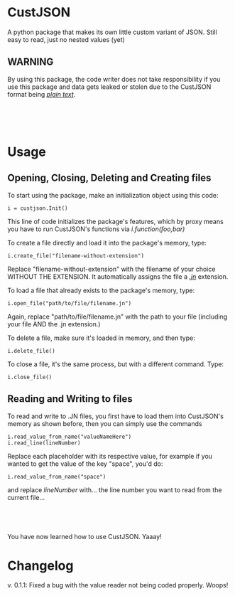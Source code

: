 # CustJSON
A python package that makes its own little custom variant of JSON. Still easy to read, just no nested values (yet)

## WARNING
By using this package, the code writer does not take responsibility if you use this package and data gets leaked or stolen due to the CustJSON format being <u>*plain text*</u>.

<br/><br/><br/>

# Usage
## Opening, Closing, Deleting and Creating files

To start using the package, make an initialization object using this code:

    i = custjson.Init()

This line of code initializes the package's features, which by proxy means you have to run CustJSON's functions via *i.function(foo,bar)*

To create a file directly and load it into the package's memory, type:
    
    i.create_file("filename-without-extension")
    
Replace "filename-without-extension" with the filename of your choice WITHOUT THE EXTENSION. It automatically assigns the file a <u>*.jn*</u> extension.

To load a file that already exists to the package's memory, type:

    i.open_file("path/to/file/filename.jn")
    
Again, replace "path/to/file/filename.jn" with the path to your file (including your file AND the .jn extension.)

To delete a file, make sure it's loaded in memory, and then type:

    i.delete_file()
    
To close a file, it's the same process, but with a different command.
Type:

    i.close_file()
    
## Reading and Writing to files

To read and write to .JN files, you first have to load them into CustJSON's memory as shown before, then you can simply use the commands
    
    i.read_value_from_name("valueNameHere")
    i.read_line(lineNumber)
    
Replace each placeholder with its respective value, for example if you wanted to get the value of the key "space", you'd do:

    i.read_value_from_name("space")
    
and replace *lineNumber* with... the line number you want to read from the current file...

##  &rlm;&lrm;

You have now learned how to use CustJSON. Yaaay!

# Changelog

v. 0.1.1:
    Fixed a bug with the value reader not being coded properly. Woops!
